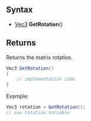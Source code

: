 ## Syntax

- [Vec3](Vec3.md) **GetRotation**()

## Returns

Returns the matrix rotation.

```csharp
Vec3 GetRotation()
{
    // implementation code
}
```

Example:

```csharp
Vec3 rotation = GetRotation();
// use rotation variable
```